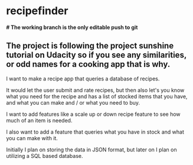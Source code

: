 # recipefinder
<strong>
# The working branch is the only editable push to git
</strong><br>

<h2> The project is following the project sunshine tutorial on Udacity so if you see any similarities, or odd names for a cooking app that is why.</h2>
I want to make a recipe app that queries a database of recipes. 

It would let the user submit and rate recipes, but then also let's you know what you need for the recipe and has a list of stocked items that you have, and what you can make and / or what you need to buy.

I want to add features like a scale up or down recipe feature to see how much of an item is needed.

I also want to add a feature that queries what you have in stock and what you can make with it.

Initially I plan on storing the data in JSON format, but later on I plan on utilizing a SQL based database.
